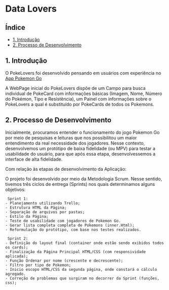# Data Lovers


## Índice

* [1. Introdução](#1-introdução)
* [2. Processo de Desenvolvimento](#2-resumo-do-projeto)


## 1. Introdução

  O PokeLovers foi desenvolvido pensando em usuários com experiência no [App Pokemon Go](https://pt.wikipedia.org/wiki/Pok%C3%A9mon_GO#:~:text=Niantic%2C%20Inc.,-Compositor(es)&text=Pok%C3%A9mon%20GO%20%C3%A9%20um%20jogo,realidade%20aumentada%20voltado%20para%20smartphones.&text=Foi%2Dlhe%20creditada%20a%20populariza%C3%A7%C3%A3o,e%20movimentando%20os%20neg%C3%B3cios%20locais.)

  A WebPage inicial do PokeLovers dispõe de um Campo para busca individual de PokeCard com informações básicas (Imagem, Nome, Número do Pokémon, Tipo e Resistência), um Painel com informações sobre o PokeLovers a qual é substituído por PokeCards de todos os Pokemons.

## 2. Processo de Desenvolvimento

Inicialmente, procuramos entender o funcionamento do jogo Pokemon Go por meio de pesquisas e leituras que nos possibilitou um maior entendimento da real necessidade dos jogadores.
Nesse contexto, desenvolvemos um protótipo de baixa fidelidade (ou MPV) para testar a usabilidade do usuário, para que após essa etapa, desenvolvessemos a interface de alta fidelidade.
 	
Com relação às etapas de desenvolvimento da Aplicação:
   
O projeto foi desenvolvido por meio da Metodologia Scrum. Nesse sentido, tivemos três ciclos de entrega (Sprints) nos quais determinamos alguns objetivos:
   
 	 Sprint 1:
	- Planejamento utilizando Trello;
	- Estrutura HTML da Página;
	- Separação de arquivos por pastas;
	- Estilo da Página;
	- Teste de usabilidade com jogadores de Pokemon Go.
	- Gerar lista completa completa de Pokemons (inner.Html);
	- Reformulação do protótipo, com base nos testes realizados.

	 Sprint 2:
	- Definição do layout final (container onde estão sendo exibidos todos os cards);
	- Finalização da Página Principal HTML/CSS (com responsividade aplicada);
	- Função Ordenar por nome (crescente e decrescente);
	- Filtro por tipo de Pokemon;
  	- Inicio escopo HTML/CSS da segunda página, onde constará o cálculo agregado.
 	- Correção de problemas que surgiram no decorrer da Sprint (funções, css);

  
	

